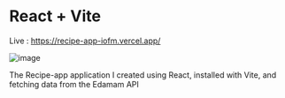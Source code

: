 # React + Vite 

Live : https://recipe-app-iofm.vercel.app/

![image](https://github.com/bltMustafa/Recipe-App/assets/92399033/5fb2d2ff-8c09-49b5-87b3-78da0785900a)

The Recipe-app application I created using React, installed with Vite, and fetching data from the Edamam API

